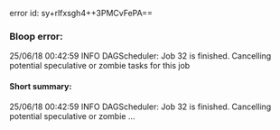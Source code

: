 error id: sy+rlfxsgh4++3PMCvFePA==
### Bloop error:

25/06/18 00:42:59 INFO DAGScheduler: Job 32 is finished. Cancelling potential speculative or zombie tasks for this job
#### Short summary: 

25/06/18 00:42:59 INFO DAGScheduler: Job 32 is finished. Cancelling potential speculative or zombie ...